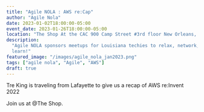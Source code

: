 ```yaml
---
title: "Agile NOLA : AWS re:Cap"
author: "Agile Nola"
date: 2023-01-02T18:00:00-05:00
event_date: 2023-01-26T18:00:00-05:00
location: "The Shop At the CAC 900 Camp Street #3rd floor New Orleans, LA 70130"
description:
  "Agile NOLA sponsors meetups for Louisiana techies to relax, network, and
  learn!"
featured_image: "/images/agile_nola_jan2023.png"
tags: ["agile nola", "Agile", "AWS"]
draft: true
---
```


Tre King is traveling from Lafayette to give us a recap of AWS re:Invent 2022

Join us at @The Shop.
